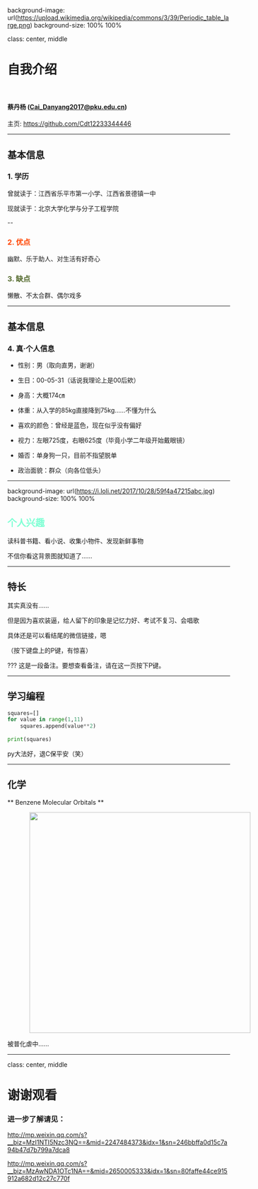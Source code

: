 background-image: url(https://upload.wikimedia.org/wikipedia/commons/3/39/Periodic_table_large.png)
background-size: 100% 100%

class: center, middle

# 自我介绍

&nbsp;
&nbsp;

#### 蔡丹杨 (Cai_Danyang2017@pku.edu.cn)  

主页: https://github.com/Cdt12233344446

<!---
I'm a comment.
--->

---

## 基本信息

### 1. 学历

曾就读于：江西省乐平市第一小学、江西省景德镇一中

现就读于：北京大学化学与分子工程学院

--

### <font color="orangered">2. 优点</font>

幽默、乐于助人、对生活有好奇心

### <font color="darkolivegreen">3. 缺点</font>

懒散、不太合群、偶尔戏多

---

## 基本信息

### 4. 真·个人信息

+ 性别：男（取向直男，谢谢）

+ 生日：00-05-31（话说我理论上是00后欸）

+ 身高：大概174㎝

+ 体重：从入学的85kg直接降到75kg……不懂为什么

+ 喜欢的颜色：曾经是蓝色，现在似乎没有偏好

+ 视力：左眼725度，右眼625度（毕竟小学二年级开始戴眼镜）

+ 婚否：单身狗一只，目前不指望脱单

+ 政治面貌：群众（向各位低头）

---

background-image: url(https://i.loli.net/2017/10/28/59f4a47215abc.jpg)
background-size: 100% 100%

## <font color="aquamarine">个人兴趣</font>

读科普书籍、看小说、收集小物件、发现新鲜事物

不信你看这背景图就知道了……

---

## 特长

其实真没有……

但是因为喜欢装逼，给人留下的印象是记忆力好、考试不复习、会唱歌

具体还是可以看结尾的微信链接，嗯

（按下键盘上的P键，有惊喜）

???
这是一段备注。要想查看备注，请在这一页按下P键。

---

## 学习编程

```python
squares=[]
for value in range(1,11)
    squares.append(value**2)
    
print(squares)
```

py大法好，退C保平安（笑）

---

## 化学

** Benzene Molecular Orbitals **

<img src="https://upload.wikimedia.org/wikipedia/commons/9/90/Benzene_Orbitals.svg" width=500 style="margin: 0px 50px">

被普化虐中……

---

class: center, middle

# 谢谢观看

### 进一步了解请见：  

http://mp.weixin.qq.com/s?__biz=MzI1NTI5Nzc3NQ==&mid=2247484373&idx=1&sn=246bbffa0d15c7a94b47d7b799a7dca8

http://mp.weixin.qq.com/s?__biz=MzAwNDA1OTc1NA==&mid=2650005333&idx=1&sn=80faffe44ce915912a682d12c27c770f
